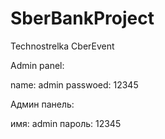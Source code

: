 # SberBankProject
Technostrelka CberEvent

Admin panel:

name: admin
passwoed: 12345

Админ панель:

имя: admin
пароль: 12345